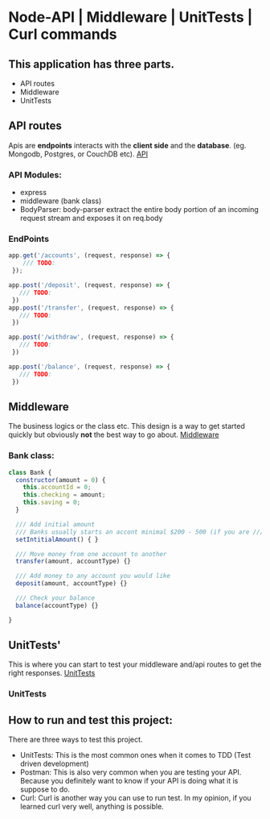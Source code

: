 # Node-API | Middleware | UnitTests | Curl commands

## This application has three parts.
* API routes
* Middleware
* UnitTests


## API routes
Apis are __endpoints__ interacts with the __client side__ and the __database__.
(eg. Mongodb, Postgres, or CouchDB etc).
[API](https://github.com/Cosmos-it/node-api/blob/master/app.js)

### API Modules:
* express
* middleware (bank class)
* BodyParser: body-parser extract the entire body portion of an incoming request stream and exposes it on req.body

### EndPoints
```javascript
app.get('/accounts', (request, response) => {
    /// TODO:
 });

app.post('/deposit', (request, response) => {
   /// TODO:
 })
app.post('/transfer', (request, response) => {
   /// TODO:
 })

app.post('/withdraw', (request, response) => {
   /// TODO:
 })

app.post('/balance', (request, response) => {
   /// TODO:
 })

```

## Middleware
The business logics or the class etc.
This design is a way to get started quickly but obviously __not__ the best way to go about.
[Middleware](https://github.com/Cosmos-it/node-api/blob/master/middleware.js)

### Bank class:
```javascript
class Bank {
  constructor(amount = 0) {
    this.accountId = 0;
    this.checking = amount;
    this.saving = 0;
  }

  /// Add initial amount
  /// Banks usually starts an accont minimal $200 - 500 (if you are /// rich then cool beans)
  setIntitialAmount() { }

  /// Move money from one account to another
  transfer(amount, accountType) {}

  /// Add money to any account you would like
  deposit(amount, accountType) {}

  /// Check your balance
  balance(accountType) {}

}

```

## UnitTests'
This is where you can start to test your middleware and/api routes to get the right responses.
[UnitTests](https://github.com/Cosmos-it/node-api/blob/master/spec/app.spec.js)

### UnitTests


## How to run and test this project:
There are three ways to test this project.
* UnitTests: This is the most common ones when it comes to TDD (Test driven development)
* Postman: This is also very common when you are testing your API. Because you definitely want to know if your API is doing what it is suppose to do.
* Curl: Curl is another way you can use to run test. In my opinion, if you learned curl very well, anything is possible.
